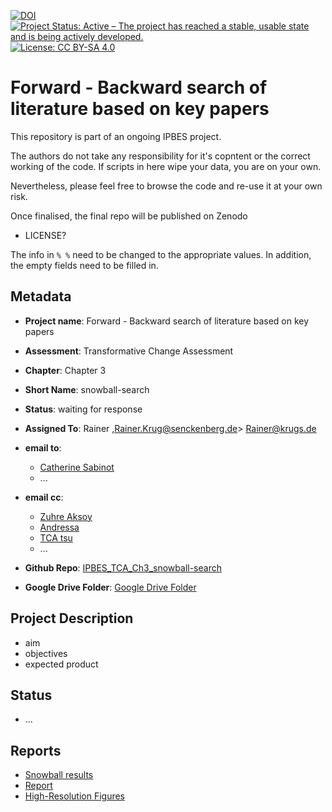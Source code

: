 [![DOI](https://zenodo.org/badge/DOI/99.9999/zenodo.9999999.svg)](https://doi.org/99.9999/zenodo.9999999)
[![Project Status: Active – The project has reached a stable, usable state and is being actively developed.](https://www.repostatus.org/badges/latest/active.svg)](https://www.repostatus.org/#active)
[![License: CC BY-SA 4.0](https://img.shields.io/badge/License-CC_BY--SA_4.0-lightgrey.svg)](https://creativecommons.org/licenses/by-sa/4.0/)

# Forward - Backward search of literature based on key papers

This repository is part of an ongoing IPBES project.

The authors do not take any responsibility for it's copntent or the correct working of the code. If scripts in here wipe your data, you are on your own.

Nevertheless, please feel free to browse the code and re-use it at your own risk.

Once finalised, the final repo will be published on Zenodo

- LICENSE?

The info in `% %` need to be changed to the appropriate values. In addition, the empty fields need to be filled in.

## Metadata

- **Project name**: Forward - Backward search of literature based on key papers
- **Assessment**: Transformative Change Assessment
- **Chapter**: Chapter 3
- **Short Name**: snowball-search

- **Status**: waiting for response

- **Assigned To**: Rainer ,<Rainer.Krug@senckenberg.de>> <Rainer@krugs.de>

- **email to**:
  - [Catherine Sabinot](catherine.sabinot@ird.fr)
  - ...
- **email cc**:
  - [Zuhre Aksoy](zuhre.aksoy@boun.edu.tr)
  - [Andressa](andressavmansur@gmail.com)
  - [TCA tsu](ipbes-tsu-transformative-change@umontpellier.fr)
  - ...

- **Github Repo**: [IPBES_TCA_Ch3_snowball-search](https://github.com/IPBES-Data/IPBES_TCA_Ch3_snowball-search)
- **Google Drive Folder**: [Google Drive Folder](https://drive.google.com/drive/folders/1Byjj-2K-tzcgemw4_kMiM0gGWAfoPtVs)

## Project Description

- aim
- objectives
- expected product

## Status

- ...

## Reports

- [Snowball results](automation.html)
- [Report](Report.html)
- [High-Resolution Figures](cited_by_count_by_year.pdf)
